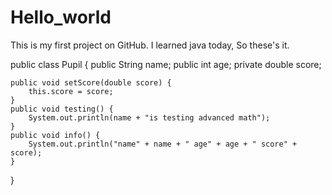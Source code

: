 # Hello_world
This is my first project on GitHub.
I learned java today, So these's it.

public class Pupil {
    public String name;
    public int age;
    private double score;

    public void setScore(double score) {
        this.score = score;
    }
    public void testing() {
        System.out.println(name + "is testing advanced math");
    }
    public void info() {
        System.out.println("name" + name + " age" + age + " score" + score);
    }
}
